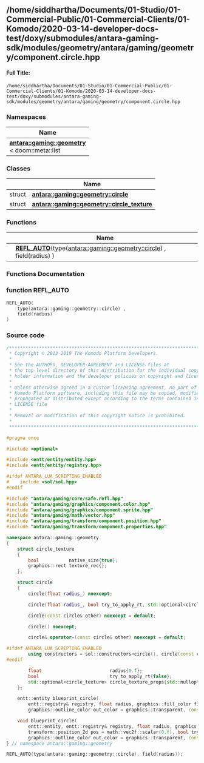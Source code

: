 

## /home/siddhartha/Documents/01-Studio/01-Commercial-Public/01-Commercial-Clients/01-Komodo/2020-03-14-developer-docs-test/doxy/submodules/antara-gaming-sdk/modules/geometry/antara/gaming/geometry/component.circle.hpp

#### Full Title:
```
/home/siddhartha/Documents/01-Studio/01-Commercial-Public/01-Commercial-Clients/01-Komodo/2020-03-14-developer-docs-test/doxy/submodules/antara-gaming-sdk/modules/geometry/antara/gaming/geometry/component.circle.hpp
```







### Namespaces

| Name           |
| -------------- |
| **[antara::gaming::geometry](Namespaces/namespaceantara_1_1gaming_1_1geometry.md)** <br>< doom::meta::list  |

### Classes

|                | Name           |
| -------------- | -------------- |
| struct | **[antara::gaming::geometry::circle](Classes/structantara_1_1gaming_1_1geometry_1_1circle.md)**  |
| struct | **[antara::gaming::geometry::circle_texture](Classes/structantara_1_1gaming_1_1geometry_1_1circle__texture.md)**  |


### Functions

|                | Name           |
| -------------- | -------------- |
|  | **[REFL_AUTO](Files/component_8circle_8hpp.md#function-refl_auto)**(type([antara::gaming::geometry::circle](Classes/structantara_1_1gaming_1_1geometry_1_1circle.md)) , field(radius) )  |








### Functions Documentation

### function REFL_AUTO

```cpp
REFL_AUTO(
    type(antara::gaming::geometry::circle) ,
    field(radius) 
)
```

































### Source code

```cpp
/******************************************************************************
 * Copyright © 2013-2019 The Komodo Platform Developers.                      *
 *                                                                            *
 * See the AUTHORS, DEVELOPER-AGREEMENT and LICENSE files at                  *
 * the top-level directory of this distribution for the individual copyright  *
 * holder information and the developer policies on copyright and licensing.  *
 *                                                                            *
 * Unless otherwise agreed in a custom licensing agreement, no part of the    *
 * Komodo Platform software, including this file may be copied, modified,     *
 * propagated or distributed except according to the terms contained in the   *
 * LICENSE file                                                               *
 *                                                                            *
 * Removal or modification of this copyright notice is prohibited.            *
 *                                                                            *
 ******************************************************************************/

#pragma once

#include <optional> 

#include <entt/entity/entity.hpp>   
#include <entt/entity/registry.hpp> 

#ifdef ANTARA_LUA_SCRIPTING_ENABLED
#    include <sol/sol.hpp> 
#endif

#include "antara/gaming/core/safe.refl.hpp"                 
#include "antara/gaming/graphics/component.color.hpp"       
#include "antara/gaming/graphics/component.sprite.hpp"      
#include "antara/gaming/math/vector.hpp"                    
#include "antara/gaming/transform/component.position.hpp"   
#include "antara/gaming/transform/component.properties.hpp" 

namespace antara::gaming::geometry
{
    struct circle_texture
    {
        bool           native_size{true}; 
        graphics::rect texture_rec{};     
    };

    struct circle
    {
        circle(float radius_) noexcept;

        circle(float radius_, bool try_to_apply_rt, std::optional<circle_texture> circle_texture_props_ = std::nullopt) noexcept;

        circle(const circle& other) noexcept = default;

        circle() noexcept;

        circle& operator=(const circle& other) noexcept = default;

#ifdef ANTARA_LUA_SCRIPTING_ENABLED
        using constructors = sol::constructors<circle(), circle(const circle& other), circle(float radius)>;
#endif

        float                         radius{0.f};
        bool                          try_to_apply_rt{false};
        std::optional<circle_texture> circle_texture_props{std::nullopt};
    };

    entt::entity blueprint_circle(
        entt::registry& registry, float radius, graphics::fill_color fill_color = graphics::white, transform::position_2d pos = math::vec2f::scalar(0.f),
        graphics::outline_color out_color = graphics::transparent, const transform::properties& prop = {}) noexcept;

    void blueprint_circle(
        entt::entity, entt::registry& registry, float radius, graphics::fill_color fill_color = graphics::white,
        transform::position_2d pos = math::vec2f::scalar(0.f), bool try_to_apply_rt = false, std::optional<circle_texture> circle_texture_props = std::nullopt,
        graphics::outline_color out_color = graphics::transparent, const transform::properties& prop = {}) noexcept;
} // namespace antara::gaming::geometry

REFL_AUTO(type(antara::gaming::geometry::circle), field(radius));
```





